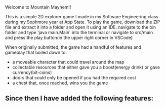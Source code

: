 Welcome to Mountain Mayhem!!

This is a simple 2D explorer game I made in my Software Engineering class during my Sophmore year at App State. 
To play the game, download the ZIP file and extract it into a folder and open it using an IDE. navigate to the bin folder and type 'java main.Main' into the terminal
or navigate to src/main and press the play button(in the upper right corner in VSCode)

When originally submitted, the game had a handful of features and gameplay that boiled down to:
- a moveable character that could travel around the map
- collectable resources that either gave you a boost(energy drink) or gave currency(bit-coins)
- doors that could only be opened if you had the required cost
- a chest that, once reached, wins you the game

Since then I have added the following features:
- 


